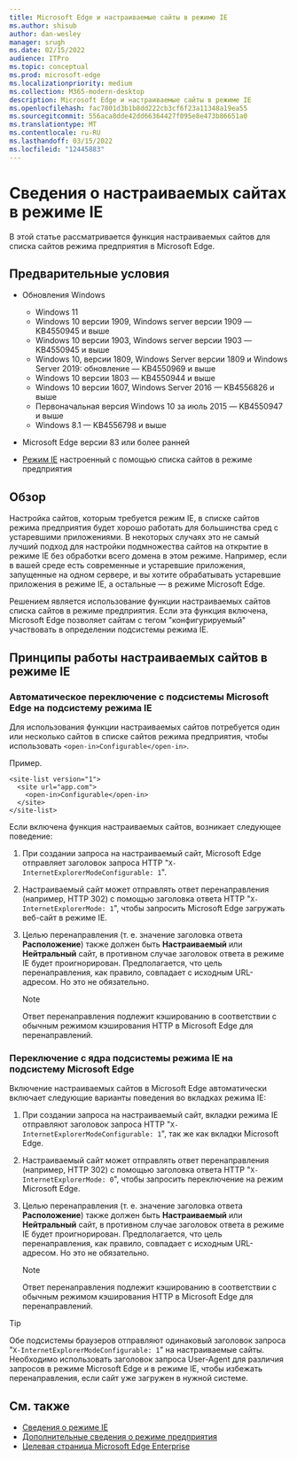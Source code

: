 ```yaml
---
title: Microsoft Edge и настраиваемые сайты в режиме IE
ms.author: shisub
author: dan-wesley
manager: srugh
ms.date: 02/15/2022
audience: ITPro
ms.topic: conceptual
ms.prod: microsoft-edge
ms.localizationpriority: medium
ms.collection: M365-modern-desktop
description: Microsoft Edge и настраиваемые сайты в режиме IE
ms.openlocfilehash: fac7801d3b1b8dd222cb3cf6f23a11348a19ea55
ms.sourcegitcommit: 556aca8dde42dd66364427f095e8e473b86651a0
ms.translationtype: MT
ms.contentlocale: ru-RU
ms.lasthandoff: 03/15/2022
ms.locfileid: "12445883"
---
```

# <a name="learn-about-configurable-sites-in-ie-mode"></a>Сведения о настраиваемых сайтах в режиме IE

В этой статье рассматривается функция настраиваемых сайтов для списка сайтов режима предприятия в Microsoft Edge.

## <a name="prerequisites"></a>Предварительные условия

- Обновления Windows

  - Windows 11
  - Windows 10 версии 1909, Windows server версии 1909 — KB4550945 и выше
  - Windows 10 версии 1903, Windows server версии 1903 — KB4550945 и выше
  - Windows 10, версии 1809, Windows Server версии 1809 и Windows Server 2019: обновление — KB4550969 и выше
  - Windows 10 версии 1803 — KB4550944 и выше
  - Windows 10 версии 1607, Windows Server 2016 — KB4556826 и выше
  - Первоначальная версия Windows 10 за июль 2015 — KB4550947 и выше
  - Windows 8.1 — KB4556798 и выше

- Microsoft Edge версии 83 или более ранней
- [Режим IE](./edge-ie-mode.md) настроенный с помощью списка сайтов в режиме предприятия

## <a name="overview"></a>Обзор

Настройка сайтов, которым требуется режим IE, в списке сайтов режима предприятия будет хорошо работать для большинства сред с устаревшими приложениями. В некоторых случаях это не самый лучший подход для настройки подмножества сайтов на открытие в режиме IE без обработки всего домена в этом режиме. Например, если в вашей среде есть современные и устаревшие приложения, запущенные на одном сервере, и вы хотите обрабатывать устаревшие приложения в режиме IE, а остальные — в режиме Microsoft Edge.

Решением является использование функции настраиваемых сайтов списка сайтов в режиме предприятия. Если эта функция включена, Microsoft Edge позволяет сайтам с тегом "конфигурируемый" участвовать в определении подсистемы режима IE.

## <a name="how-configurable-sites-works"></a>Принципы работы настраиваемых сайтов в режиме IE

### <a name="automatic-switching-from-the-microsoft-edge-engine-to-the-ie-mode-engine"></a>Автоматическое переключение с подсистемы Microsoft Edge на подсистему режима IE

Для использования функции настраиваемых сайтов потребуется один или несколько сайтов в списке сайтов режима предприятия, чтобы использовать `<open-in>Configurable</open-in>`.

Пример.

```
<site-list version="1">
  <site url="app.com">
    <open-in>Configurable</open-in>
  </site>
</site-list>
```

Если включена функция настраиваемых сайтов, возникает следующее поведение:

1. При создании запроса на настраиваемый сайт, Microsoft Edge отправляет заголовок запроса HTTP "`X-InternetExplorerModeConfigurable: 1`".
2. Настраиваемый сайт может отправлять ответ перенаправления (например, HTTP 302) с помощью заголовка ответа HTTP "`X-InternetExplorerMode: 1`", чтобы запросить Microsoft Edge загружать веб-сайт в режиме IE.
3. Целью перенаправления (т. е. значение заголовка ответа **Расположение**) также должен быть **Настраиваемый** или **Нейтральный** сайт, в противном случае заголовок ответа в режиме IE будет проигнорирован. Предполагается, что цель перенаправления, как правило, совпадает с исходным URL-адресом. Но это не обязательно.

   > [!NOTE]
   > Ответ перенаправления подлежит кэшированию в соответствии с обычным режимом кэширования HTTP в Microsoft Edge для перенаправлений.

### <a name="switching-back-from-ie-mode-engine-to-microsoft-edge-engine"></a>Переключение с ядра подсистемы режима IE на подсистему Microsoft Edge

Включение настраиваемых сайтов в Microsoft Edge автоматически включает следующие варианты поведения во вкладках режима IE:

1. При создании запроса на настраиваемый сайт, вкладки режима IE отправляют заголовок запроса HTTP "`X-InternetExplorerModeConfigurable: 1`", так же как вкладки Microsoft Edge.
2. Настраиваемый сайт может отправлять ответ перенаправления (например, HTTP 302) с помощью заголовка ответа HTTP "`X-InternetExplorerMode: 0`", чтобы запросить переключение на режим Microsoft Edge.
3. Целью перенаправления (т. е. значение заголовка ответа **Расположение**) также должен быть **Настраиваемый** или **Нейтральный** сайт, в противном случае заголовок ответа в режиме IE будет проигнорирован. Предполагается, что цель перенаправления, как правило, совпадает с исходным URL-адресом. Но это не обязательно.

   > [!NOTE]
   > Ответ перенаправления подлежит кэшированию в соответствии с обычным режимом кэширования HTTP в Microsoft Edge для перенаправлений.

> [!TIP]
> Обе подсистемы браузеров отправляют одинаковый заголовок запроса "`X-InternetExplorerModeConfigurable: 1`" на настраиваемые сайты. Необходимо использовать заголовок запроса User-Agent для различия запросов в режиме Microsoft Edge и в режиме IE, чтобы избежать перенаправления, если сайт уже загружен в нужной системе.

## <a name="see-also"></a>См. также

- [Сведения о режиме IE](./edge-ie-mode.md)
- [Дополнительные сведения о режиме предприятия](/internet-explorer/ie11-deploy-guide/enterprise-mode-overview-for-ie11)
- [Целевая страница Microsoft Edge Enterprise](https://aka.ms/EdgeEnterprise)